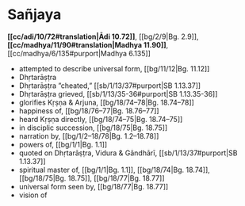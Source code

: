 # Sañjaya

**[[cc/adi/10/72#translation|Ādi 10.72]]**, [[bg/2/9|Bg. 2.9]], **[[cc/madhya/11/90#translation|Madhya 11.90]]**, [[cc/madhya/6/135#purport|Madhya 6.135]]

* attempted to describe universal form, [[bg/11/12|Bg. 11.12]]
* Dhṛtarāṣṭra 
* Dhṛtarāṣṭra ”cheated,” [[sb/1/13/37#purport|SB 1.13.37]]
* Dhṛtarāṣṭra grieved, [[sb/1/13/35-36#purport|SB 1.13.35-36]]
* glorifies Kṛṣṇa & Arjuna, [[bg/18/74–78|Bg. 18.74–78]]
* happiness of, [[bg/18/76–77|Bg. 18.76–77]]
* heard Kṛṣṇa directly, [[bg/18/74–75|Bg. 18.74–75]]
* in disciplic succession, [[bg/18/75|Bg. 18.75]]
* narration by, [[bg/1/2–18/78|Bg. 1.2–18.78]]
* powers of, [[bg/1/1|Bg. 1.1]]
* quoted on Dhṛtarāṣṭra, Vidura & Gāndhārī, [[sb/1/13/37#purport|SB 1.13.37]]
* spiritual master of, [[bg/1/1|Bg. 1.1]], [[bg/18/74|Bg. 18.74]], [[bg/18/75|Bg. 18.75]], [[bg/18/77|Bg. 18.77]]
* universal form seen by, [[bg/18/77|Bg. 18.77]]
* vision of 
